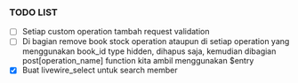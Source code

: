 ### TODO LIST
- [ ] Setiap custom operation tambah request validation
- [ ] Di bagian remove book stock operation ataupun di setiap operation yang menggunakan book_id type hidden, dihapus saja, kemudian dibagian post[operation_name] function kita ambil menggunakan $entry
- [x] Buat livewire_select untuk search member